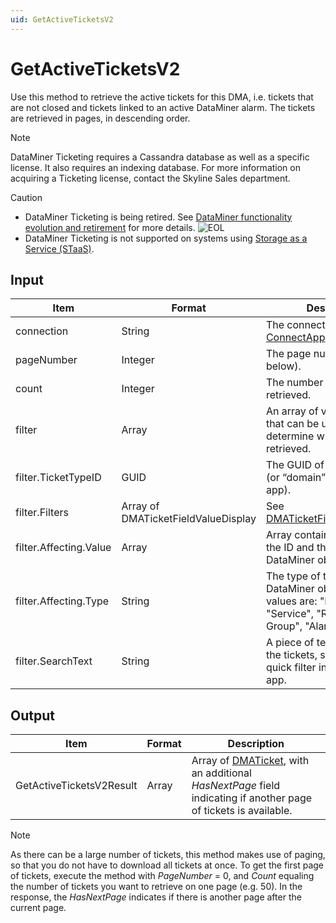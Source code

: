 ```yaml
---
uid: GetActiveTicketsV2
---
```


# GetActiveTicketsV2

Use this method to retrieve the active tickets for this DMA, i.e. tickets that are not closed and tickets linked to an active DataMiner alarm. The tickets are retrieved in pages, in descending order.

<!-- From DataMiner 10.0.13 onwards, this method should be used instead of the [GetActiveTickets](xref:GetActiveTickets) method. -->

> [!NOTE]
> DataMiner Ticketing requires a Cassandra database as well as a specific license. <!-- From DataMiner 10.0.13 onwards, -->It also requires an indexing database. For more information on acquiring a Ticketing license, contact the Skyline Sales department.

> [!CAUTION]
>
> - DataMiner Ticketing is being retired. See [DataMiner functionality evolution and retirement](xref:Software_support_life_cycles) for more details. ![EOL](~/user-guide/images/EOL_Duo.png)
> - DataMiner Ticketing is not supported on systems using [Storage as a Service (STaaS)](xref:STaaS).

## Input

| Item | Format | Description |
|--|--|--|
| connection | String | The connection ID. See [ConnectApp](xref:ConnectApp). |
| pageNumber | Integer | The page number (cf. note below). |
| count | Integer | The number of tickets to be retrieved. |
| filter | Array | An array of various filters that can be used to determine which tickets are retrieved. |
| filter.TicketTypeID | GUID | The GUID of the ticket type (or “domain” in the Ticketing app). |
| filter.Filters | Array of DMATicketFieldValueDisplay | See [DMATicketFieldValueDisplay](xref:DMATicketFieldValueDisplay). |
| filter.Affecting.Value | Array | Array containing the DMA ID, the ID and the name of a DataMiner object. |
| filter.Affecting.Type | String | The type of the affected DataMiner object. Possible values are: "Element", "Service", "Redundancy Group", "Alarm", or "View". |
| filter.SearchText | String | A piece of text used to filter the tickets, similar to the quick filter in the Ticketing app. |

## Output

| Item | Format | Description |
|--|--|--|
| GetActiveTicketsV2Result | Array | Array of [DMATicket](xref:DMATicket), with an additional *HasNextPage* field indicating if another page of tickets is available. |

> [!NOTE]
> As there can be a large number of tickets, this method makes use of paging, so that you do not have to download all tickets at once. To get the first page of tickets, execute the method with *PageNumber* = 0, and *Count* equaling the number of tickets you want to retrieve on one page (e.g. 50). In the response, the *HasNextPage* indicates if there is another page after the current page.

